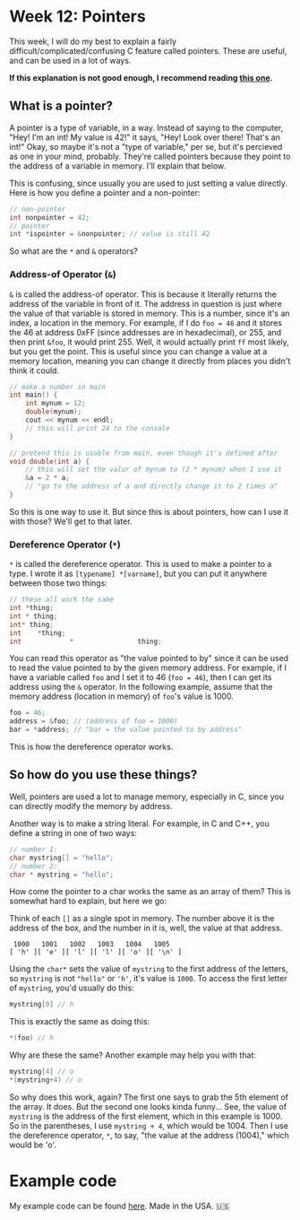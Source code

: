 # Week 12: Pointers

This week, I will do my best to explain a fairly difficult/complicated/confusing C feature called pointers. These are useful, and can be used in a lot of ways.

**If this explanation is not good enough, I recommend reading [this one](http://www.cplusplus.com/doc/tutorial/pointers/).**

## What is a pointer?

A pointer is a type of variable, in a way. Instead of saying to the computer, "Hey! I'm an int! My value is 42!" it says, "Hey! Look over there! That's an int!" Okay, so maybe it's not a "type of variable," per se, but it's percieved as one in your mind, probably. They're called pointers because they point to the address of a variable in memory. I'll explain that below.

This is confusing, since usually you are used to just setting a value directly. Here is how you define a pointer and a non-pointer:

```c++
// non-pointer
int nonpointer = 42;
// pointer
int *ispointer = &nonpointer; // value is still 42
```

So what are the `*` and `&` operators?

### Address-of Operator (`&`)
`&` is called the address-of operator. This is because it literally returns the address of the variable in front of it. The address in question is just where the value of that variable is stored in memory. This is a number, since it's an index, a location in the memory. For example, if I do `foo = 46` and it stores the 46 at address 0xFF (since addresses are in hexadecimal), or 255, and then print `&foo`, it would print 255. Well, it would actually print `ff` most likely, but you get the point. This is useful since you can change a value at a memory location, meaning you can change it directly from places you didn't think it could.

```c++
// make a number in main
int main() {
	int mynum = 12;
	double(mynum);
	cout << mynum << endl;
	// this will print 24 to the console
}

// pretend this is usable from main, even though it's defined after	
void double(int a) {
	// this will set the valur of mynum to (2 * mynum) when I use it
	&a = 2 * a;
	// "go to the address of a and directly change it to 2 times a"
}
```

So this is one way to use it. But since this is about pointers, how can I use it with those? We'll get to that later.

### Dereference Operator (`*`)
`*` is called the dereference operator. This is used to make a pointer to a type. I wrote it as `[typename] *[varname]`, but you can put it anywhere between those two things:

```c++
// these all work the same
int *thing;
int * thing;
int* thing;
int    *thing;
int            *                thing;
```

You can read this operator as "the value pointed to by" since it can be used to read the value pointed to by the given memory address. For example, if I have a variable called `foo` and I set it to 46 (`foo = 46`), then I can get its address using the `&` operator. In the following example, assume that the memory address (location in memory) of `foo`'s value is 1000.

```c++
foo = 46;
address = &foo; // (address of foo = 1000)
bar = *address; // "bar = the value pointed to by address"
```

This is how the dereference operator works.

## So how do you use these things?

Well, pointers are used a lot to manage memory, especially in C, since you can directly modify the memory by address.

Another way is to make a string literal. For example, in C and C++, you define a string in one of two ways:

```c++
// number 1:
char mystring[] = "hello";
// number 2:
char * mystring = "hello";
```

How come the pointer to a char works the same as an array of them? This is somewhat hard to explain, but here we go:

Think of each `[]` as a single spot in memory. The number above it is the address of the box, and the number in it is, well, the value at that address.

```
 1000   1001   1002   1003   1004   1005
[ 'h' ][ 'e' ][ 'l' ][ 'l' ][ 'o' ][ '\n' ]
```

Using the `char*` sets the value of `mystring` to the first address of the letters, so `mystring` is not `"hello"` or `'h'`, it's value is `1000`. To access the first letter of `mystring`, you'd usually do this:

```c++
mystring[0] // h
```

This is exactly the same as doing this:

```c++
*(foo) // h
```

Why are these the same? Another example may help you with that:

```c++
mystring[4] // o
*(mystring+4) // o
```

So why does this work, again? The first one says to grab the 5th element of the array. It does. But the second one looks kinda funny... See, the value of `mystring` is the address of the first element, which in this example is 1000. So in the parentheses, I use `mystring + 4`, which would be 1004. Then I use the dereference operator, `*`, to say, "the value at the address (1004)," which would be 'o'.

# Example code
My example code can be found [here](code/main.cpp). Made in the USA. :us:
